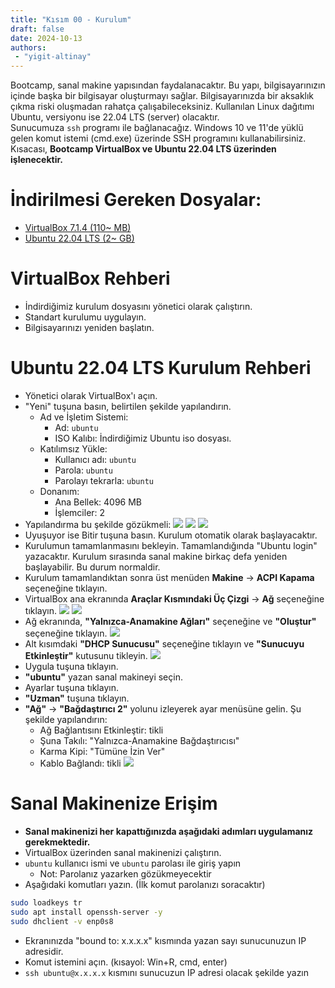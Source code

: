 ```yaml
---
title: "Kısım 00 - Kurulum"
draft: false
date: 2024-10-13
authors:
 - "yigit-altinay"
---
```


Bootcamp, sanal makine yapısından faydalanacaktır. Bu yapı, bilgisayarınızın içinde başka bir bilgisayar oluşturmayı sağlar. Bilgisayarınızda bir aksaklık çıkma riski oluşmadan rahatça çalışabileceksiniz. 
Kullanılan Linux dağıtımı Ubuntu, versiyonu ise 22.04 LTS (server) olacaktır.  
Sunucumuza `ssh` programı ile bağlanacağız. Windows 10 ve 11'de yüklü gelen komut istemi (cmd.exe) üzerinde SSH programını kullanabilirsiniz.   
Kısacası, **Bootcamp VirtualBox ve Ubuntu 22.04 LTS üzerinden işlenecektir.**


# İndirilmesi Gereken Dosyalar:
* [VirtualBox 7.1.4 (110~ MB)](https://download.virtualbox.org/virtualbox/7.1.4/VirtualBox-7.1.4-165100-Win.exe)
* [Ubuntu 22.04 LTS (2~ GB)](https://releases.ubuntu.com/jammy/ubuntu-22.04.5-live-server-amd64.iso)

# VirtualBox Rehberi
* İndirdiğimiz kurulum dosyasını yönetici olarak çalıştırın.
* Standart kurulumu uygulayın.
* Bilgisayarınızı yeniden başlatın.

# Ubuntu 22.04 LTS Kurulum Rehberi
* Yönetici olarak VirtualBox'ı açın.
* "Yeni" tuşuna basın, belirtilen şekilde yapılandırın.
  * Ad ve İşletim Sistemi:
    * Ad: `ubuntu`
    * ISO Kalıbı: İndirdiğimiz Ubuntu iso dosyası.
  * Katılımsız Yükle:
    * Kullanıcı adı: `ubuntu`
    * Parola: `ubuntu`
    * Parolayı tekrarla: `ubuntu`
  * Donanım:
    * Ana Bellek: 4096 MB
    * İşlemciler: 2
* Yapılandırma bu şekilde gözükmeli:
![](02-yapilandirma-ad.jpg)
![](03-yapilandirma-katilimsiz-yukle.jpg)
![](04-yapilandirma-donanim.jpg)
* Uyuşuyor ise Bitir tuşuna basın. Kurulum otomatik olarak başlayacaktır.
* Kurulumun tamamlanmasını bekleyin. Tamamlandığında "Ubuntu login" yazacaktır. Kurulum sırasında sanal makine birkaç defa yeniden başlayabilir. Bu durum normaldir.
* Kurulum tamamlandıktan sonra üst menüden **Makine** -> **ACPI Kapama** seçeneğine tıklayın.
* VirtualBox ana ekranında **Araçlar Kısmındaki Üç Çizgi** -> **Ağ** seçeneğine tıklayın.
![](05-araclar-hamburger-menu.jpg)
![](06-araclar-menu-ag.jpg)
* Ağ ekranında, **"Yalnızca-Anamakine Ağları"** seçeneğine ve **"Oluştur"** seçeneğine tıklayın.
![](07-araclar-ag-makine.jpg)
* Alt kısımdaki **"DHCP Sunucusu"** seçeneğine tıklayın ve **"Sunucuyu Etkinleştir"** kutusunu tikleyin.
![](08-araclar-ag-dhcp-sunucusu.jpg)
* Uygula tuşuna tıklayın.
* **"ubuntu"** yazan sanal makineyi seçin.
* Ayarlar tuşuna tıklayın.
* **"Uzman"** tuşuna tıklayın.
* **"Ağ"** -> **"Bağdaştırıcı 2"** yolunu izleyerek ayar menüsüne gelin. Şu şekilde yapılandırın:
  * Ağ Bağlantısını Etkinleştir: tikli
  * Şuna Takılı: "Yalnızca-Anamakine Bağdaştırıcısı"
  * Karma Kipi: "Tümüne İzin Ver"
  * Kablo Bağlandı: tikli
![](10-ubuntu-ag-ayarlar.jpg)

# Sanal Makinenize Erişim
* **Sanal makinenizi her kapattığınızda aşağıdaki adımları uygulamanız gerekmektedir.**
* VirtualBox üzerinden sanal makinenizi çalıştırın.
* `ubuntu` kullanıcı ismi ve `ubuntu` parolası ile giriş yapın
  * Not: Parolanız yazarken gözükmeyecektir
* Aşağıdaki komutları yazın. (İlk komut parolanızı soracaktır)
```bash
sudo loadkeys tr
sudo apt install openssh-server -y
sudo dhclient -v enp0s8
```
* Ekranınızda "bound to: x.x.x.x" kısmında yazan sayı sunucunuzun IP adresidir.
* Komut istemini açın. (kısayol: Win+R, cmd, enter)
* `ssh ubuntu@x.x.x.x` kısmını sunucuzun IP adresi olacak şekilde yazın






